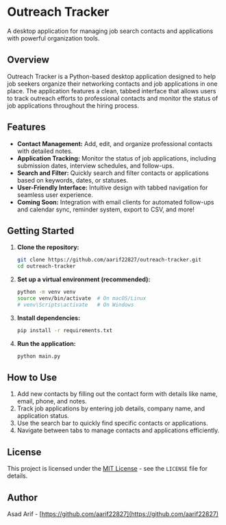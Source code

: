 # Outreach Tracker

A desktop application for managing job search contacts and applications with powerful organization tools.

## Overview

Outreach Tracker is a Python-based desktop application designed to help job seekers organize their networking contacts and job applications in one place. The application features a clean, tabbed interface that allows users to track outreach efforts to professional contacts and monitor the status of job applications throughout the hiring process.

## Features

* **Contact Management:** Add, edit, and organize professional contacts with detailed notes.
* **Application Tracking:** Monitor the status of job applications, including submission dates, interview schedules, and follow-ups.
* **Search and Filter:** Quickly search and filter contacts or applications based on keywords, dates, or statuses.
* **User-Friendly Interface:** Intuitive design with tabbed navigation for seamless user experience.
* **Coming Soon:** Integration with email clients for automated follow-ups and calendar sync, reminder system, export to CSV, and more!

## Getting Started

1. **Clone the repository:**
    ```bash
    git clone https://github.com/aarif22827/outreach-tracker.git
    cd outreach-tracker
    ```

2. **Set up a virtual environment (recommended):**
    ```bash
    python -m venv venv
    source venv/bin/activate  # On macOS/Linux
    # venv\Scripts\activate   # On Windows
    ```

3. **Install dependencies:**
    ```bash
    pip install -r requirements.txt
    ```

4. **Run the application:**
    ```bash
    python main.py
    ```

## How to Use

1. Add new contacts by filling out the contact form with details like name, email, phone, and notes.
2. Track job applications by entering job details, company name, and application status.
3. Use the search bar to quickly find specific contacts or applications.
4. Navigate between tabs to manage contacts and applications efficiently.

## License

This project is licensed under the [MIT License](LICENSE) - see the `LICENSE` file for details.

## Author

Asad Arif - [https://github.com/aarif22827](https://github.com/aarif22827)
